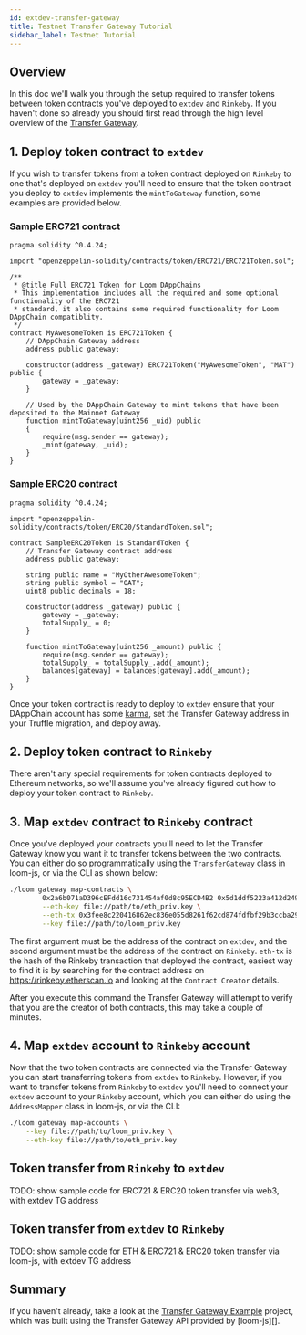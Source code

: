 ```yaml
---
id: extdev-transfer-gateway
title: Testnet Transfer Gateway Tutorial
sidebar_label: Testnet Tutorial
---
```


## Overview

In this doc we'll walk you through the setup required to transfer tokens between token contracts
you've deployed to `extdev` and `Rinkeby`. If you haven't done so already you should first read
through the high level overview of the [Transfer Gateway][].


## 1. Deploy token contract to `extdev`

If you wish to transfer tokens from a token contract deployed on `Rinkeby` to one that's deployed
on `extdev` you'll need to ensure that the token contract you deploy to `extdev` implements the
`mintToGateway` function, some examples are provided below.

### Sample ERC721 contract

```solidity
pragma solidity ^0.4.24;

import "openzeppelin-solidity/contracts/token/ERC721/ERC721Token.sol";

/**
 * @title Full ERC721 Token for Loom DAppChains
 * This implementation includes all the required and some optional functionality of the ERC721
 * standard, it also contains some required functionality for Loom DAppChain compatiblity.
 */
contract MyAwesomeToken is ERC721Token {
    // DAppChain Gateway address
    address public gateway;

    constructor(address _gateway) ERC721Token("MyAwesomeToken", "MAT") public {
        gateway = _gateway;
    }

    // Used by the DAppChain Gateway to mint tokens that have been deposited to the Mainnet Gateway
    function mintToGateway(uint256 _uid) public
    {
        require(msg.sender == gateway);
        _mint(gateway, _uid);
    }
}
```

### Sample ERC20 contract

```solidity
pragma solidity ^0.4.24;

import "openzeppelin-solidity/contracts/token/ERC20/StandardToken.sol";

contract SampleERC20Token is StandardToken {
    // Transfer Gateway contract address
    address public gateway;

    string public name = "MyOtherAwesomeToken";
    string public symbol = "OAT";
    uint8 public decimals = 18;
    
    constructor(address _gateway) public {
        gateway = _gateway;
        totalSupply_ = 0;
    }

    function mintToGateway(uint256 _amount) public {
        require(msg.sender == gateway);
        totalSupply_ = totalSupply_.add(_amount);
        balances[gateway] = balances[gateway].add(_amount);
    }
}
```

Once your token contract is ready to deploy to `extdev` ensure that your DAppChain account has some
[karma][], set the Transfer Gateway address in your Truffle migration, and deploy away.


## 2. Deploy token contract to `Rinkeby`

There aren't any special requirements for token contracts deployed to Ethereum networks, so we'll
assume you've already figured out how to deploy your token contract to `Rinkeby`.


## 3. Map `extdev` contract to `Rinkeby` contract

Once you've deployed your contracts you'll need to let the Transfer Gateway know you want it to
transfer tokens between the two contracts. You can either do so programmatically using the
`TransferGateway` class in loom-js, or via the CLI as shown below:

```bash
./loom gateway map-contracts \
        0x2a6b071aD396cEFdd16c731454af0d8c95ECD4B2 0x5d1ddf5223a412d24901c32d14ef56cb706c0f64 \
        --eth-key file://path/to/eth_priv.key \
        --eth-tx 0x3fee8c220416862ec836e055d8261f62cd874fdfbf29b3ccba29d271c047f96c \
        --key file://path/to/loom_priv.key
```

The first argument must be the address of the contract on `extdev`, and the second argument must
be the address of the contract on `Rinkeby`. `eth-tx` is the hash of the Rinkeby transaction
that deployed the contract, easiest way to find it is by searching for the contract address on
https://rinkeby.etherscan.io and looking at the `Contract Creator` details.

After you execute this command the Transfer Gateway will attempt to verify that you are the creator
of both contracts, this may take a couple of minutes.


## 4. Map `extdev` account to `Rinkeby` account

Now that the two token contracts are connected via the Transfer Gateway you can start transferring
tokens from `extdev` to `Rinkeby`. However, if you want to transfer tokens from `Rinkeby` to `extdev`
you'll need to connect your `extdev` account to your `Rinkeby` account, which you can either do using
the `AddressMapper` class in loom-js, or via the CLI:

```bash
./loom gateway map-accounts \
    --key file://path/to/loom_priv.key \
    --eth-key file://path/to/eth_priv.key
```


## Token transfer from `Rinkeby` to `extdev`

TODO: show sample code for ERC721 & ERC20 token transfer via web3, with extdev TG address


## Token transfer from `extdev` to `Rinkeby`

TODO: show sample code for ETH & ERC721 & ERC20 token transfer via loom-js, with extdev TG address


## Summary

If you haven't already, take a look at the [Transfer Gateway Example][] project, which was built
using the Transfer Gateway API provided by [loom-js][].


[karma]: join-testnet.html
[Transfer Gateway]: transfer-gateway.html
[Transfer Gateway Example]: https://github.com/loomnetwork/transfer-gateway-example
